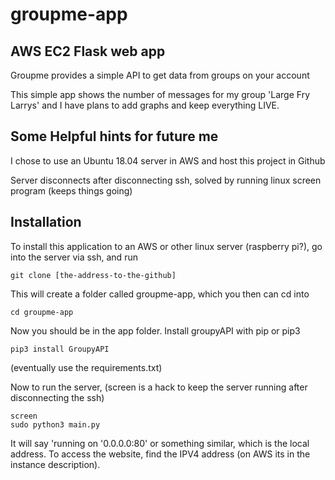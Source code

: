 # groupme-app

## AWS EC2 Flask web app
Groupme provides a simple API to get data from groups on your account

This simple app shows the number of messages for my group 'Large Fry Larrys' and I have plans to add graphs and keep everything LIVE.

## Some Helpful hints for future me
I chose to use an Ubuntu 18.04 server in AWS and host this project in Github

Server disconnects after disconnecting ssh, solved by running linux screen program (keeps things going)

## Installation
To install this application to an AWS or other linux server (raspberry pi?), go into the server via ssh, and run
```
git clone [the-address-to-the-github]
```
This will create a folder called groupme-app, which you then can cd into
```
cd groupme-app
```
Now you should be in the app folder. Install groupyAPI with pip or pip3
```
pip3 install GroupyAPI
```
(eventually use the requirements.txt)

Now to run the server, (screen is a hack to keep the server running after disconnecting the ssh)
```
screen
sudo python3 main.py
```

It will say 'running on '0.0.0.0:80' or something similar, which is the local address. To access the website,
find the IPV4 address (on AWS its in the instance description).
